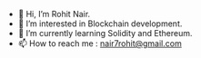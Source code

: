 - 👋 Hi, I’m Rohit Nair.
- 👀 I’m interested in Blockchain development.
- 🌱 I’m currently learning Solidity and Ethereum.
- 📫 How to reach me : nair7rohit@gmail.com

<!---
nairohit2812/nairohit2812 is a ✨ special ✨ repository because its `README.md` (this file) appears on your GitHub profile.
You can click the Preview link to take a look at your changes.
--->
